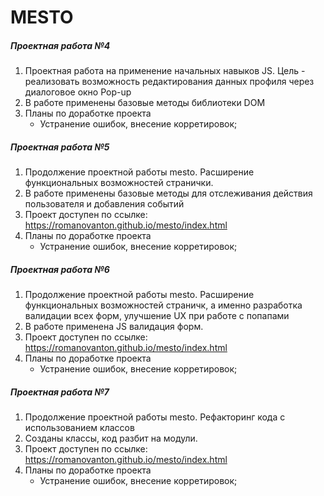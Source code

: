 # MESTO
##### _Проектная работа №4_

1. Проектная работа на применение начальных навыков JS. Цель - реализовать возможность редактирования данных профиля через диалоговое окно Pop-up
2. В работе применены базовые методы библиотеки DOM     
3. Планы по доработке проекта
   - Устранение ошибок, внесение корретировок;

##### _Проектная работа №5_
1. Продолжение проектной работы mesto. Расширение функциональных возможностей странички.
2. В работе применены базовые методы для отслеживания действия пользователя и добавления событий
3. Проект доступен по ссылке: https://romanovanton.github.io/mesto/index.html
4. Планы по доработке проекта
   - Устранение ошибок, внесение корретировок;

##### _Проектная работа №6_
1. Продолжение проектной работы mesto. Расширение функциональных возможностей страничк, а именно разработка валидации всех форм,
улучшение UX при работе с попапами
2. В работе применена JS валидация форм.
3. Проект доступен по ссылке: https://romanovanton.github.io/mesto/index.html
4. Планы по доработке проекта
   - Устранение ошибок, внесение корретировок;

##### _Проектная работа №7_
1. Продолжение проектной работы mesto. Рефакторинг кода с использованием классов
2. Созданы классы, код разбит на модули. 
3. Проект доступен по ссылке: https://romanovanton.github.io/mesto/index.html
4. Планы по доработке проекта
   - Устранение ошибок, внесение корретировок;
